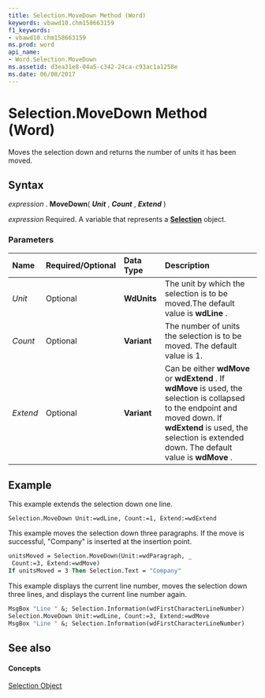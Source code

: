 ```yaml
---
title: Selection.MoveDown Method (Word)
keywords: vbawd10.chm158663159
f1_keywords:
- vbawd10.chm158663159
ms.prod: word
api_name:
- Word.Selection.MoveDown
ms.assetid: d3ea31e8-04a5-c342-24ca-c93ac1a1258e
ms.date: 06/08/2017
---
```



# Selection.MoveDown Method (Word)

Moves the selection down and returns the number of units it has been moved.


## Syntax

 _expression_ . **MoveDown**( **_Unit_** , **_Count_** , **_Extend_** )

 _expression_ Required. A variable that represents a **[Selection](selection-object-word.md)** object.


### Parameters



|**Name**|**Required/Optional**|**Data Type**|**Description**|
|:-----|:-----|:-----|:-----|
| _Unit_|Optional| **WdUnits**|The unit by which the selection is to be moved.The default value is **wdLine** .|
| _Count_|Optional| **Variant**|The number of units the selection is to be moved. The default value is 1.|
| _Extend_|Optional| **Variant**|Can be either **wdMove** or **wdExtend** . If **wdMove** is used, the selection is collapsed to the endpoint and moved down. If **wdExtend** is used, the selection is extended down. The default value is **wdMove** .|

## Example

This example extends the selection down one line.


```
Selection.MoveDown Unit:=wdLine, Count:=1, Extend:=wdExtend
```

This example moves the selection down three paragraphs. If the move is successful, "Company" is inserted at the insertion point.




```vb
unitsMoved = Selection.MoveDown(Unit:=wdParagraph, _ 
 Count:=3, Extend:=wdMove) 
If unitsMoved = 3 Then Selection.Text = "Company"
```

This example displays the current line number, moves the selection down three lines, and displays the current line number again.




```vb
MsgBox "Line " &; Selection.Information(wdFirstCharacterLineNumber) 
Selection.MoveDown Unit:=wdLine, Count:=3, Extend:=wdMove 
MsgBox "Line " &; Selection.Information(wdFirstCharacterLineNumber)
```


## See also


#### Concepts


[Selection Object](selection-object-word.md)

